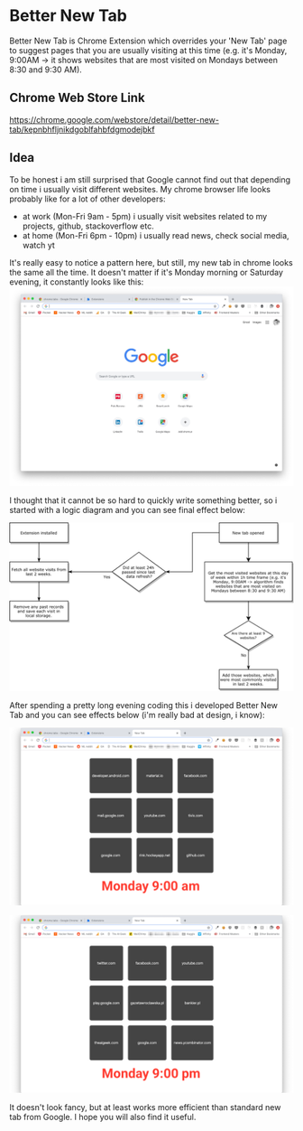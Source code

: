 # Better New Tab
Better New Tab is Chrome Extension which overrides your 'New Tab' page to suggest pages that you are usually visiting at this time (e.g. it's Monday, 9:00AM -> it shows websites that are most visited on Mondays between 8:30 and 9:30 AM).

## Chrome Web Store Link
https://chrome.google.com/webstore/detail/better-new-tab/kepnbhfljnikdgoblfahbfdgmodejbkf

## Idea
To be honest i am still surprised that Google cannot find out that depending on time i usually visit different websites. 
My chrome browser life looks probably like for a lot of other developers: 
- at work (Mon-Fri 9am - 5pm) i usually visit websites related to my projects, github, stackoverflow etc.
- at home (Mon-Fri 6pm - 10pm) i usually read news, check social media, watch yt

It's really easy to notice a pattern here, but still, my new tab in chrome looks the same all the time. 
It doesn't matter if it's Monday morning or Saturday evening, it constantly looks like this:
<img src="https://github.com/tombaranowicz/AssetsHosting/blob/master/StandardNewTab.jpg"></img>

I thought that it cannot be so hard to quickly write something better, so i started with a logic diagram and you can see final effect below:

<img src="https://github.com/tombaranowicz/AssetsHosting/blob/master/BetterNewTabLogicDiagram.png"></img>

After spending a pretty long evening coding this i developed Better New Tab and you can see effects below (i'm really bad at design, i know):

<img src="https://github.com/tombaranowicz/AssetsHosting/blob/master/BetterNewTabMorning.png"></img>

<img src="https://github.com/tombaranowicz/AssetsHosting/blob/master/BetterNewTabEvening.png"></img>

It doesn't look fancy, but at least works more efficient than standard new tab from Google. I hope you will also find it useful.
